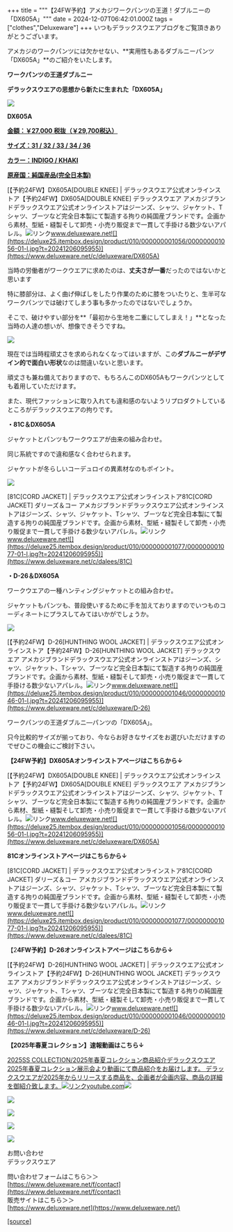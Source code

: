 +++
title = """【24FW予約】アメカジワークパンツの王道！ダブルニーの「DX605A」"""
date = 2024-12-07T06:42:01.000Z
tags = ["clothes","Deluxeware"]
+++
いつもデラックスウエアブログをご覧頂きありがとうございます。

アメカジのワークパンツには欠かせない、**実用性もあるダブルニーパンツ「DX605A」**のご紹介をいたします。

**ワークパンツの王道ダブルニー**

**デラックスウエアの思想から新たに生まれた「DX605A」**

**[![](https://stat.ameba.jp/user_images/20241207/14/deluxeware/bf/8b/j/o0800080015518744652.jpg)](https://stat.ameba.jp/user_images/20241207/14/deluxeware/bf/8b/j/o0800080015518744652.jpg)**

**DX605A**

**[金額：￥27,000 税抜（￥29,700税込）](https://www.deluxeware.net/c/deluxeware/DX605A)**

**[サイズ：31 / 32 / 33 / 34 / 36](https://www.deluxeware.net/c/deluxeware/DX605A)**

**[カラー：INDIGO / KHAKI](https://www.deluxeware.net/c/deluxeware/DX605A)**

**[原産国：純国産品(完全日本製)](https://www.deluxeware.net/c/deluxeware/DX605A)**

[【予約24FW】DX605A\[DOUBLE KNEE\] | デラックスウエア公式オンラインストア【予約24FW】DX605A\[DOUBLE KNEE\] デラックスウエア アメカジブランドデラックスウエア公式オンラインストアはジーンズ、シャツ、ジャケット、Tシャツ、ブーツなど完全日本製にて製造する拘りの純国産ブランドです。企画から素材、型紙・縫製そして卸売・小売り販促まで一貫して手掛ける数少ないアパレル。![リンク](https://c.stat100.ameba.jp/ameblo/symbols/v3.20.0/svg/gray/editor_link.svg)www.deluxeware.net![](https://deluxe25.itembox.design/product/010/000000001056/000000001056-01-l.jpg?t=20241206095955)](https://www.deluxeware.net/c/deluxeware/DX605A)

当時の労働者がワークウエアに求めたのは、**丈夫さが一番**だったのではないかと思います

特に膝部分は、よく曲げ伸ばしをしたり作業のために膝をついたりと、生半可なワークパンツでは破けてしまう事も多かったのではないでしょうか。

そこで、破けやすい部分を**「最初から生地を二重にしてしまえ！」**となった当時の人達の想いが、想像できそうですね。

[![](https://stat.ameba.jp/user_images/20241207/15/deluxeware/f6/4b/j/o0800080015518766789.jpg)](https://stat.ameba.jp/user_images/20241207/15/deluxeware/f6/4b/j/o0800080015518766789.jpg)

現在では当時程頑丈さを求められなくなってはいますが、この**ダブルニーがデザイン的で面白い形状**なのは間違いないと思います。

頑丈さも兼ね備えておりますので、もちろんこのDX605Aもワークパンツとしても着用していただけます。

また、現代ファッションに取り入れても違和感のないようリプロダクトしているところがデラックスウエアの拘りです。

**・81C＆DX605A**

ジャケットとパンツもワークウエアが由来の組み合わせ。

同じ系統ですので違和感なく合わせられます。

ジャケットが冬らしいコーデュロイの異素材なのもポイント。

[![](https://stat.ameba.jp/user_images/20241207/15/deluxeware/f7/b9/j/o0800100015518772011.jpg)](https://stat.ameba.jp/user_images/20241207/15/deluxeware/f7/b9/j/o0800100015518772011.jpg)

[81C\[CORD JACKET\] | デラックスウエア公式オンラインストア81C\[CORD JACKET\] ダリーズ＆コー アメカジブランドデラックスウエア公式オンラインストアはジーンズ、シャツ、ジャケット、Tシャツ、ブーツなど完全日本製にて製造する拘りの純国産ブランドです。企画から素材、型紙・縫製そして卸売・小売り販促まで一貫して手掛ける数少ないアパレル。![リンク](https://c.stat100.ameba.jp/ameblo/symbols/v3.20.0/svg/gray/editor_link.svg)www.deluxeware.net![](https://deluxe25.itembox.design/product/010/000000001077/000000001077-01-l.jpg?t=20241206095955)](https://www.deluxeware.net/c/dalees/81C)

**・D-26＆DX605A**

ワークウエアの一種ハンティングジャケットとの組み合わせ。

ジャケットもパンツも、普段使いするために手を加えておりますのでいつものコーディネートにプラスしてみてはいかがでしょうか。

[![](https://stat.ameba.jp/user_images/20241207/15/deluxeware/9f/49/j/o0800100015518771996.jpg)](https://stat.ameba.jp/user_images/20241207/15/deluxeware/9f/49/j/o0800100015518771996.jpg)

[【予約24FW】D-26\[HUNTHING WOOL JACKET\] | デラックスウエア公式オンラインストア【予約24FW】D-26\[HUNTHING WOOL JACKET\] デラックスウエア アメカジブランドデラックスウエア公式オンラインストアはジーンズ、シャツ、ジャケット、Tシャツ、ブーツなど完全日本製にて製造する拘りの純国産ブランドです。企画から素材、型紙・縫製そして卸売・小売り販促まで一貫して手掛ける数少ないアパレル。![リンク](https://c.stat100.ameba.jp/ameblo/symbols/v3.20.0/svg/gray/editor_link.svg)www.deluxeware.net![](https://deluxe25.itembox.design/product/010/000000001046/000000001046-01-l.jpg?t=20241206095955)](https://www.deluxeware.net/c/deluxeware/D-26)

ワークパンツの王道ダブルニ―パンツの「DX605A」。

只今比較的サイズが揃っており、今ならお好きなサイズをお選びいただけますのでぜひこの機会にご検討下さい。

**【24FW予約】DX605Aオンラインストアページはこちらから↓**

[【予約24FW】DX605A\[DOUBLE KNEE\] | デラックスウエア公式オンラインストア【予約24FW】DX605A\[DOUBLE KNEE\] デラックスウエア アメカジブランドデラックスウエア公式オンラインストアはジーンズ、シャツ、ジャケット、Tシャツ、ブーツなど完全日本製にて製造する拘りの純国産ブランドです。企画から素材、型紙・縫製そして卸売・小売り販促まで一貫して手掛ける数少ないアパレル。![リンク](https://c.stat100.ameba.jp/ameblo/symbols/v3.20.0/svg/gray/editor_link.svg)www.deluxeware.net![](https://deluxe25.itembox.design/product/010/000000001056/000000001056-01-l.jpg?t=20241206095955)](https://www.deluxeware.net/c/deluxeware/DX605A)

**81Cオンラインストアページはこちらから↓**

[81C\[CORD JACKET\] | デラックスウエア公式オンラインストア81C\[CORD JACKET\] ダリーズ＆コー アメカジブランドデラックスウエア公式オンラインストアはジーンズ、シャツ、ジャケット、Tシャツ、ブーツなど完全日本製にて製造する拘りの純国産ブランドです。企画から素材、型紙・縫製そして卸売・小売り販促まで一貫して手掛ける数少ないアパレル。![リンク](https://c.stat100.ameba.jp/ameblo/symbols/v3.20.0/svg/gray/editor_link.svg)www.deluxeware.net![](https://deluxe25.itembox.design/product/010/000000001077/000000001077-01-l.jpg?t=20241206095955)](https://www.deluxeware.net/c/dalees/81C)

【2**4FW予約】D-26オンラインストアページはこちらから↓**

[【予約24FW】D-26\[HUNTHING WOOL JACKET\] | デラックスウエア公式オンラインストア【予約24FW】D-26\[HUNTHING WOOL JACKET\] デラックスウエア アメカジブランドデラックスウエア公式オンラインストアはジーンズ、シャツ、ジャケット、Tシャツ、ブーツなど完全日本製にて製造する拘りの純国産ブランドです。企画から素材、型紙・縫製そして卸売・小売り販促まで一貫して手掛ける数少ないアパレル。![リンク](https://c.stat100.ameba.jp/ameblo/symbols/v3.20.0/svg/gray/editor_link.svg)www.deluxeware.net![](https://deluxe25.itembox.design/product/010/000000001046/000000001046-01-l.jpg?t=20241206095955)](https://www.deluxeware.net/c/deluxeware/D-26)

**【2025年春夏コレクション】速報動画はこちら↓**

[2025SS COLLECTION/2025年春夏コレクション商品紹介デラックスウエア2025年春夏コレクション展示会より動画にて商品紹介をお届けします。 デラックスウエアが2025年からリリースする商品を、企画者が企画内容、商品の詳細を御紹介致します。![リンク](https://c.stat100.ameba.jp/ameblo/symbols/v3.20.0/svg/gray/editor_link.svg)youtube.com![](https://i.ytimg.com/vi/A71qJSd2lh4/hqdefault.jpg?sqp=-oaymwEXCOADEI4CSFryq4qpAwkIARUAAIhCGAE=&rs=AOn4CLAjvDtZHCLmch_wfz5qqtOMUoi28A&days_since_epoch=20064)](https://youtube.com/playlist?list=PLmcuUjZ67rhnclr762_W-zDg7FyyrNvqF&si=ezKKY9rhxcxBc6DG)

[![](https://stat.ameba.jp/user_images/20241116/16/deluxeware/4a/05/j/o1200050015510661447.jpg?caw=800)](https://www.deluxeware.net/c/deluxeware/D-26)

[![](https://stat.ameba.jp/user_images/20240315/15/deluxeware/04/7f/j/o0800026015413271803.jpg?caw=800)](https://www.instagram.com/deluxeware/?hl=ja)

[![](https://stat.ameba.jp/user_images/20220415/12/deluxeware/3b/ce/j/o0800026015103175481.jpg?caw=800)](https://www.deluxeware.net/f/headstore)

[![](https://stat.ameba.jp/user_images/20220415/12/deluxeware/d7/c6/j/o0800026015103175487.jpg?caw=800)](https://www.deluxeware.net/)

お問い合わせ  
デラックスウエア

問い合わせフォームはこちら＞＞  
[https://www.deluxeware.net/f/contact](https://www.deluxeware.net/f/contact)  
販売サイトはこちら＞＞  
[https://www.deluxeware.net](https://www.deluxeware.net/)

[[source]](https://ameblo.jp/deluxeware/entry-12877777732.html)
